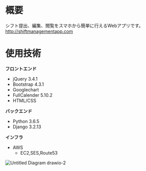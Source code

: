# 概要
シフト提出、編集、閲覧をスマホから簡単に行えるWebアプリです。  
http://shiftmanagementapp.com
# 使用技術
**フロントエンド**
- jQuery 3.4.1
- Bootstrap 4.3.1
- Googlechart
- FullCalender 5.10.2
- HTML/CSS
  
**バックエンド**
- Python 3.6.5
- Django 3.2.13
  
**インフラ**
- AWS
    - EC2,SES,Route53

![Untitled Diagram drawio-2](https://user-images.githubusercontent.com/66234583/163393473-e558da16-a0a8-4789-9fa7-14de856b99c2.svg)